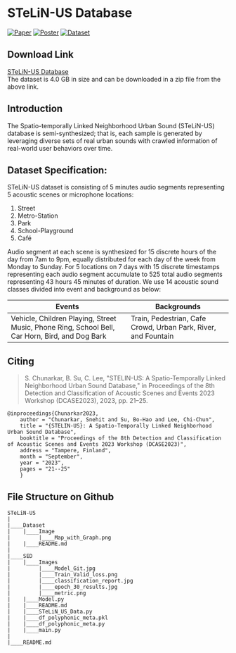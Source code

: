 # STeLiN-US Database
[![Paper](https://img.shields.io/badge/DCASE-Paper-green)](https://dcase.community/documents/workshop2023/proceedings/DCASE2023Workshop_Chunarkar_49.pdf) 
[![Poster](https://img.shields.io/badge/DCASE-Poster-orange)](https://github.com/Snehitc/STeLiN-US/blob/main/Dataset/Image/STeLiN-US-Poster.pdf)
[![Dataset](https://img.shields.io/badge/Dataset-STeLiN%20US-blue?logo=zenodo)](https://zenodo.org/records/10560740)

## Download Link
<!--- Static Badge-->
[STeLiN-US Database](https://zenodo.org/records/10560740)\
The dataset is 4.0 GB in size and can be downloaded in a zip file from the above link.


## Introduction
The Spatio-temporally Linked Neighborhood Urban Sound (STeLiN-US) database is semi-synthesized; that is, each sample is generated by leveraging diverse sets of real urban sounds with crawled information of real-world user behaviors over time.


## Dataset Specification:
STeLiN-US dataset is consisting of 5 minutes audio segments representing 5 acoustic scenes or microphone locations:
1.	Street
2.	Metro-Station
3.	Park
4.	School-Playground
5.	Café

Audio segment at each scene is synthesized for 15 discrete hours of the day from 7am to 9pm, equally distributed for each day of the week from Monday to Sunday. For 5 locations on 7 days with 15 discrete timestamps representing each audio segment accumulate to 525 total audio segments representing 43 hours 45 minutes of duration. 
We use 14 acoustic sound classes divided into event and background as below:

|Events	|Backgrounds|
|-------|-----------|
|Vehicle, Children Playing, Street Music, Phone Ring, School Bell, Car Horn, Bird, and Dog Bark	      |Train, Pedestrian, Cafe Crowd, Urban Park, River, and Fountain

## Citing
> S. Chunarkar, B. Su, C. Lee, "STELIN-US: A Spatio-Temporally Linked Neighborhood Urban Sound Database," in Proceedings of the 8th Detection and Classification of Acoustic Scenes and Events 2023 Workshop (DCASE2023), 2023, pp. 21–25.

```
@inproceedings{Chunarkar2023,
    author = "Chunarkar, Snehit and Su, Bo-Hao and Lee, Chi-Chun",
    title = "{STELIN-US}: A Spatio-Temporally Linked Neighborhood Urban Sound Database",
    booktitle = "Proceedings of the 8th Detection and Classification of Acoustic Scenes and Events 2023 Workshop (DCASE2023)",
    address = "Tampere, Finland",
    month = "September",
    year = "2023",
    pages = "21--25"
    }
```
## File Structure on Github
```
STeLiN-US
|
|____Dataset
|    |____Image
|         |____Map_with_Graph.png
|    |____README.md
|
|____SED
|    |____Images
|         |____Model_Git.jpg
|         |____Train_Valid_loss.png
|         |____classification_report.jpg
|         |____epoch_30_results.jpg
|         |____metric.png
|    |____Model.py
|    |____README.md
|    |____STeLiN_US_Data.py
|    |____df_polyphonic_meta.pkl
|    |____df_polyphonic_meta.py
|    |____main.py
|
|____README.md

```

